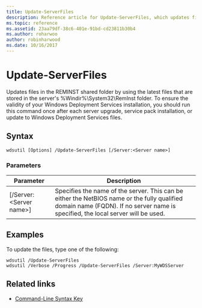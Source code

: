 ```yaml
---
title: Update-ServerFiles
description: Reference article for Update-ServerFiles, which updates files in the REMINST shared folder by using the latest files that are stored in the server's %Windir%\System32\RemInst folder.
ms.topic: reference
ms.assetid: 23aa79df-38c6-401e-91bd-cd23811b30b4
ms.author: roharwoo
author: robinharwood
ms.date: 10/16/2017
---
```


# Update-ServerFiles

Updates files in the REMINST shared folder by using the latest files that are stored in the server's %Windir%\System32\RemInst folder. To ensure the validity of your Windows Deployment Services installation, you should run this command once after each server upgrade, service pack installation, or update to Windows Deployment Services files.

## Syntax

```
wdsutil [Options] /Update-ServerFiles [/Server:<Server name>]
```

### Parameters

|Parameter|Description|
|---------|-----------|
|[/Server:\<Server name>]|Specifies the name of the server. This can be either the NetBIOS name or the fully qualified domain name (FQDN). If no server name is specified, the local server will be used.|

## Examples

To update the files, type one of the following:
```
wdsutil /Update-ServerFiles
wdsutil /Verbose /Progress /Update-ServerFiles /Server:MyWDSServer
```

## Related links

- [Command-Line Syntax Key](command-line-syntax-key.md)
